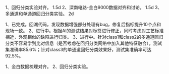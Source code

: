 1、回归分类实验对齐。  1.5d
2、深南电路-金白9000数据对齐和讨论。  1.5d
3、多通道和单通道回归分类实验。  2d

1、已完成。回溯代码，发现数据增强部分处理有bug，修复后指标提升10个点和现场一致。
2、进行中。根据AI的测试结果对标签进行修正，同时考虑对工艺标准相近，外观相似的缺陷进行归类。
3、进行中。针对class1和class2的多通道回归分类不容易学到比对信息（是否考虑在回归分类网络中加入其他特征融合），测试集准确率85.6%；针对class3的单通道回归分类效果好，测试集准确率可达92.5%。

1、金白数据梳理对齐。
2、回归分类实验。